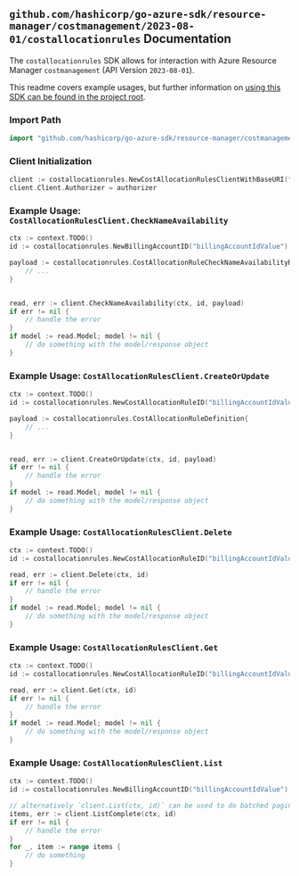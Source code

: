 
## `github.com/hashicorp/go-azure-sdk/resource-manager/costmanagement/2023-08-01/costallocationrules` Documentation

The `costallocationrules` SDK allows for interaction with Azure Resource Manager `costmanagement` (API Version `2023-08-01`).

This readme covers example usages, but further information on [using this SDK can be found in the project root](https://github.com/hashicorp/go-azure-sdk/tree/main/docs).

### Import Path

```go
import "github.com/hashicorp/go-azure-sdk/resource-manager/costmanagement/2023-08-01/costallocationrules"
```


### Client Initialization

```go
client := costallocationrules.NewCostAllocationRulesClientWithBaseURI("https://management.azure.com")
client.Client.Authorizer = authorizer
```


### Example Usage: `CostAllocationRulesClient.CheckNameAvailability`

```go
ctx := context.TODO()
id := costallocationrules.NewBillingAccountID("billingAccountIdValue")

payload := costallocationrules.CostAllocationRuleCheckNameAvailabilityRequest{
	// ...
}


read, err := client.CheckNameAvailability(ctx, id, payload)
if err != nil {
	// handle the error
}
if model := read.Model; model != nil {
	// do something with the model/response object
}
```


### Example Usage: `CostAllocationRulesClient.CreateOrUpdate`

```go
ctx := context.TODO()
id := costallocationrules.NewCostAllocationRuleID("billingAccountIdValue", "costAllocationRuleValue")

payload := costallocationrules.CostAllocationRuleDefinition{
	// ...
}


read, err := client.CreateOrUpdate(ctx, id, payload)
if err != nil {
	// handle the error
}
if model := read.Model; model != nil {
	// do something with the model/response object
}
```


### Example Usage: `CostAllocationRulesClient.Delete`

```go
ctx := context.TODO()
id := costallocationrules.NewCostAllocationRuleID("billingAccountIdValue", "costAllocationRuleValue")

read, err := client.Delete(ctx, id)
if err != nil {
	// handle the error
}
if model := read.Model; model != nil {
	// do something with the model/response object
}
```


### Example Usage: `CostAllocationRulesClient.Get`

```go
ctx := context.TODO()
id := costallocationrules.NewCostAllocationRuleID("billingAccountIdValue", "costAllocationRuleValue")

read, err := client.Get(ctx, id)
if err != nil {
	// handle the error
}
if model := read.Model; model != nil {
	// do something with the model/response object
}
```


### Example Usage: `CostAllocationRulesClient.List`

```go
ctx := context.TODO()
id := costallocationrules.NewBillingAccountID("billingAccountIdValue")

// alternatively `client.List(ctx, id)` can be used to do batched pagination
items, err := client.ListComplete(ctx, id)
if err != nil {
	// handle the error
}
for _, item := range items {
	// do something
}
```
